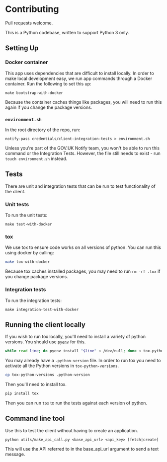 # Contributing

Pull requests welcome.

This is a Python codebase, written to support Python 3 only.

## Setting Up

### Docker container

This app uses dependencies that are difficult to install locally. In order to make local development easy, we run app commands through a Docker container. Run the following to set this up:

```shell
make bootstrap-with-docker
```

Because the container caches things like packages, you will need to run this again if you change the package versions.

### `environment.sh`

In the root directory of the repo, run:

```
notify-pass credentials/client-integration-tests > environment.sh
```

Unless you're part of the GOV.UK Notify team, you won't be able to run this command or the Integration Tests. However, the file still needs to exist - run `touch environment.sh` instead.

## Tests

There are unit and integration tests that can be run to test functionality of the client.

### Unit tests

To run the unit tests:

```
make test-with-docker
```

### tox

We use tox to ensure code works on all versions of python. You can run this using docker by calling:

```sh
make tox-with-docker
```

Because tox caches installed packages, you may need to run `rm -rf .tox` if you change package versions.

### Integration tests

To run the integration tests:

```
make integration-test-with-docker
```

## Running the client locally

If you wish to run tox locally, you'll need to install a variety of python versions. You should use [`pyenv`](https://github.com/pyenv/pyenv) for this.

```sh
while read line; do pyenv install "$line" < /dev/null; done < tox-python-versions
```

You may already have a `.python-version` file. In order to run tox you need to activate all the Python versions in `tox-python-versions`.

```sh
cp tox-python-versions .python-version
```

Then you'll need to install tox.

```sh
pip install tox
```

Then you can run `tox` to run the tests against each version of python.

## Command line tool

Use this to test the client without having to create an application.

```
python utils/make_api_call.py <base_api_url> <api_key> [fetch|create]
```

This will use the API referred to in the base_api_url argument to send a text message.
